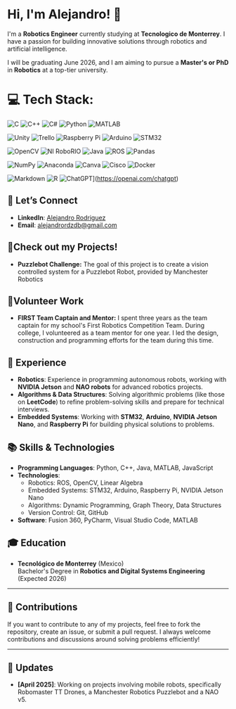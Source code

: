 # Hi, I'm Alejandro! 👋

I'm a **Robotics Engineer** currently studying at **Tecnologico de Monterrey**. I have a passion for building innovative solutions through robotics and artificial intelligence. 

I will be graduating June 2026, and I am aiming to pursue a **Master's or PhD** in **Robotics** at a top-tier university.

# 💻 Tech Stack:

![C](https://img.shields.io/badge/c-%2300599C.svg?style=flat&logo=c&logoColor=white)
![C++](https://img.shields.io/badge/c++-%2300599C.svg?style=flat&logo=c%2B%2B&logoColor=white)
![C#](https://img.shields.io/badge/c%23-%23239120.svg?style=flat&logo=csharp&logoColor=white)
![Python](https://img.shields.io/badge/python-3670A0?style=flat&logo=python&logoColor=ffdd54)
![MATLAB](https://img.shields.io/badge/MATLAB-%23e16737.svg?style=flat&logo=mathworks&logoColor=white)

![Unity](https://img.shields.io/badge/Unity-%23000000.svg?style=flat&logo=unity&logoColor=white)
![Trello](https://img.shields.io/badge/Trello-%23026AA7.svg?style=flat&logo=Trello&logoColor=white)
![Raspberry Pi](https://img.shields.io/badge/-RaspberryPi-C51A4A?style=flat&logo=Raspberry-Pi)
![Arduino](https://img.shields.io/badge/-Arduino-00979D?style=flat&logo=Arduino&logoColor=white)
![STM32](https://img.shields.io/badge/STM32-%230073B3.svg?style=flat&logo=STMicroelectronics&logoColor=white)

![OpenCV](https://img.shields.io/badge/opencv-%23white.svg?style=flat&logo=opencv&logoColor=white)
![NI RoboRIO](https://img.shields.io/badge/NI%20RoboRIO-%230D4BA0.svg?style=flat&logo=national-instruments&logoColor=white)
![Java](https://img.shields.io/badge/java-%23ED8B00.svg?style=flat&logo=java&logoColor=white)
![ROS](https://img.shields.io/badge/ros-%230A0FF9.svg?style=flat&logo=ros&logoColor=white)
![Pandas](https://img.shields.io/badge/pandas-%23150458.svg?style=flat&logo=pandas&logoColor=white)

![NumPy](https://img.shields.io/badge/numpy-%23013243.svg?style=flat&logo=numpy&logoColor=white)
![Anaconda](https://img.shields.io/badge/Anaconda-%2344A833.svg?style=flat&logo=anaconda&logoColor=white)
![Canva](https://img.shields.io/badge/Canva-%2300C4CC.svg?style=flat&logo=Canva&logoColor=white)
![Cisco](https://img.shields.io/badge/cisco-%23049fd9.svg?style=flat&logo=cisco&logoColor=black)
![Docker](https://img.shields.io/badge/docker-%230db7ed.svg?style=flat&logo=docker&logoColor=white)

![Markdown](https://img.shields.io/badge/markdown-%23000000.svg?style=flat&logo=markdown&logoColor=white)
![R](https://img.shields.io/badge/r-%23276DC3.svg?style=flat&logo=r&logoColor=white)
![ChatGPT](https://img.shields.io/badge/ChatGPT-2023-green?logo=openai&logoColor=white)](https://openai.com/chatgpt)


## 💬 Let’s Connect
- **LinkedIn**: [Alejandro Rodriguez](www.linkedin.com/in/alejandro-rodríguez-del-bosque-1810a331b)
- **Email**: [alejandrordzdb@gmail.com](mailto:alejandrordzdb@example.com)

## 🤖Check out my Projects!
- **Puzzlebot Challenge:** The goal of this project is to create a vision controlled system for a Puzzlebot Robot, provided by Manchester Robotics

## 🤝Volunteer Work
- **FIRST Team Captain and Mentor:** I spent three years as the team captain for my school's First Robotics Competition Team. During college, I volunteered as a team mentor for one year. I led the design, construction and programming efforts for the team during this time.
  
## 💼 Experience
- **Robotics**: Experience in programming autonomous robots, working with **NVIDIA Jetson** and **NAO robots** for advanced robotics projects.
- **Algorithms & Data Structures**: Solving algorithmic problems (like those on **LeetCode**) to refine problem-solving skills and prepare for technical interviews.
- **Embedded Systems**: Working with **STM32**, **Arduino**, **NVIDIA Jetson Nano**, and **Raspberry Pi** for building physical solutions to problems.

## 📚 Skills & Technologies
- **Programming Languages**: Python, C++, Java, MATLAB, JavaScript
- **Technologies**: 
  - Robotics: ROS, OpenCV, Linear Algebra
  - Embedded Systems: STM32, Arduino, Raspberry Pi, NVIDIA Jetson Nano
  - Algorithms: Dynamic Programming, Graph Theory, Data Structures
  - Version Control: Git, GitHub
- **Software**: Fusion 360, PyCharm, Visual Studio Code, MATLAB

## 🎓 Education
- **Tecnológico de Monterrey** (Mexico)  
  Bachelor's Degree in **Robotics and Digital Systems Engineering** (Expected 2026)
---
## 🔑 Contributions

If you want to contribute to any of my projects, feel free to fork the repository, create an issue, or submit a pull request. I always welcome contributions and discussions around solving problems efficiently!

---

## 📅 Updates
- **[April 2025]**: Working on projects involving mobile robots, specifically Robomaster TT Drones, a Manchester Robotics Puzzlebot and a NAO v5.

